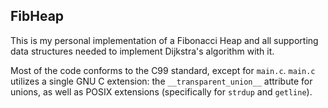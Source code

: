 ## FibHeap

This is my personal implementation of a Fibonacci Heap and all supporting data structures needed
to implement Dijkstra's algorithm with it.

Most of the code conforms to the C99 standard, except for `main.c`. `main.c` utilizes a single GNU C extension: the `__transparent_union__` attribute for unions, as well as POSIX extensions (specifically for `strdup` and `getline`).